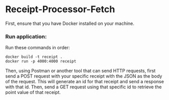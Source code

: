 # Receipt-Processor-Fetch

First, ensure that you have Docker installed on your machine.
### Run application:
Run these commands in order:
```
docker build -t receipt .
docker run -p 4000:4000 receipt
```
Then, using Postman or another tool that can send HTTP requests, first send a POST request with your specific receipt with the JSON as the body of the request. This will generate an id for that receipt and send a response with that id. Then, send a GET request using that specific id to retrieve the point value of that receipt.